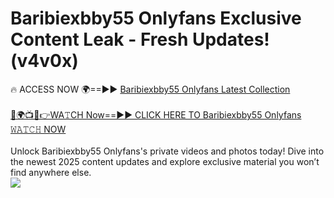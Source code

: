 # Baribiexbby55 Onlyfans Exclusive Content Leak - Fresh Updates! (v4v0x)

🔥 ACCESS NOW 🌍==►► <a href="https://tinyurl.com/kvy9nzfs" rel="nofollow">Baribiexbby55 Onlyfans Latest Collection</a>
<br><br>
[🔴🌍📺📱👉WA𝚃CH Now==►► CLICK HERE TO Baribiexbby55 Onlyfans 𝚆𝙰𝚃𝙲𝙷 NOW](https://tinyurl.com/kvy9nzfs)
<br><br>
Unlock Baribiexbby55 Onlyfans's private videos and photos today! Dive into the newest 2025 content updates and explore exclusive material you won’t find anywhere else.
<br>
<a href="https://tinyurl.com/kvy9nzfs" rel="nofollow" data-target="animated-image.originalLink"><img src="https://camo.githubusercontent.com/8a4f000d20f83aca3bf7ec5f350d767afa0574a8a352519fd8cfa583a6f93a33/68747470733a2f2f692e696d6775722e636f6d2f644a486b345a712e676966" data-canonical-src="https://i.imgur.com/dJHk4Zq.gif" style="max-width: 100%; display: inline-block;" data-target="animated-image.originalImage"></a>
<br>
